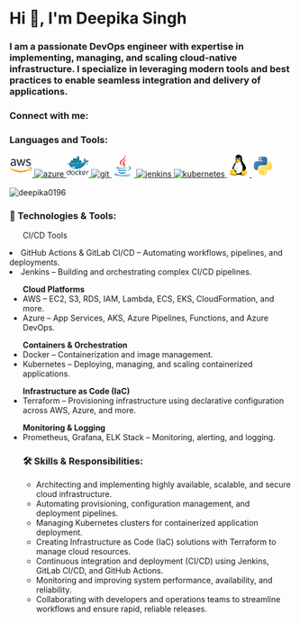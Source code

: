 <h1 align="left">Hi 👋, I'm Deepika Singh</h1>
<h3 align="left">I am a passionate DevOps engineer with expertise in implementing, managing, and scaling cloud-native infrastructure. I specialize in leveraging modern tools and best practices to enable seamless integration and delivery of applications.</h3>

<h3 align="left">Connect with me:</h3>
<p align="left">
</p>

<h3 align="left">Languages and Tools:</h3>
<p align="left"> <a href="https://aws.amazon.com" target="_blank" rel="noreferrer"> <img src="https://raw.githubusercontent.com/devicons/devicon/master/icons/amazonwebservices/amazonwebservices-original-wordmark.svg" alt="aws" width="40" height="40"/> </a> <a href="https://azure.microsoft.com/en-in/" target="_blank" rel="noreferrer"> <img src="https://www.vectorlogo.zone/logos/microsoft_azure/microsoft_azure-icon.svg" alt="azure" width="40" height="40"/> </a> <a href="https://www.docker.com/" target="_blank" rel="noreferrer"> <img src="https://raw.githubusercontent.com/devicons/devicon/master/icons/docker/docker-original-wordmark.svg" alt="docker" width="40" height="40"/> </a> <a href="https://git-scm.com/" target="_blank" rel="noreferrer"> <img src="https://www.vectorlogo.zone/logos/git-scm/git-scm-icon.svg" alt="git" width="40" height="40"/> </a> <a href="https://www.java.com" target="_blank" rel="noreferrer"> <img src="https://raw.githubusercontent.com/devicons/devicon/master/icons/java/java-original.svg" alt="java" width="40" height="40"/> </a> <a href="https://www.jenkins.io" target="_blank" rel="noreferrer"> <img src="https://www.vectorlogo.zone/logos/jenkins/jenkins-icon.svg" alt="jenkins" width="40" height="40"/> </a> <a href="https://kubernetes.io" target="_blank" rel="noreferrer"> <img src="https://www.vectorlogo.zone/logos/kubernetes/kubernetes-icon.svg" alt="kubernetes" width="40" height="40"/> </a> <a href="https://www.linux.org/" target="_blank" rel="noreferrer"> <img src="https://raw.githubusercontent.com/devicons/devicon/master/icons/linux/linux-original.svg" alt="linux" width="40" height="40"/> </a> <a href="https://www.python.org" target="_blank" rel="noreferrer"> <img src="https://raw.githubusercontent.com/devicons/devicon/master/icons/python/python-original.svg" alt="python" width="40" height="40"/> </a> </p>

<p><img align="center" src="https://github-readme-stats.vercel.app/api/top-langs?username=deepika0196&show_icons=true&locale=en&layout=compact" alt="deepika0196" /></p>

<h3 align="left">🔧 Technologies & Tools:</h3>
<ul><b></b>CI/CD Tools</ul></b>
<li>GitHub Actions & GitLab CI/CD – Automating workflows, pipelines, and deployments.</li>
<li>Jenkins – Building and orchestrating complex CI/CD pipelines.</li>
</ul>
<ul><b>Cloud Platforms</b>
<li>AWS – EC2, S3, RDS, IAM, Lambda, ECS, EKS, CloudFormation, and more.</li>
<li>Azure – App Services, AKS, Azure Pipelines, Functions, and Azure DevOps.</li></ul>
<ul><b>Containers & Orchestration</b>
<li>Docker – Containerization and image management.</li>
<li>Kubernetes – Deploying, managing, and scaling containerized applications.</li></ul>
<ul><b>Infrastructure as Code (IaC)</b>
<li>Terraform – Provisioning infrastructure using declarative configuration across AWS, Azure, and more.</li></ul>
<ul><b>Monitoring & Logging</b>
<li>Prometheus, Grafana, ELK Stack – Monitoring, alerting, and logging.</li>
<h3 align="left">🛠 Skills & Responsibilities:</h3> <ul>
<li>Architecting and implementing highly available, scalable, and secure cloud infrastructure.</li>
<li>Automating provisioning, configuration management, and deployment pipelines.</li>
<li>Managing Kubernetes clusters for containerized application deployment.</li>
<li>Creating Infrastructure as Code (IaC) solutions with Terraform to manage cloud resources.</li>
<li>Continuous integration and deployment (CI/CD) using Jenkins, GitLab CI/CD, and GitHub Actions.</li>
<li>Monitoring and improving system performance, availability, and reliability.</li>
<li>Collaborating with developers and operations teams to streamline workflows and ensure rapid, reliable releases.</li> </ul>
